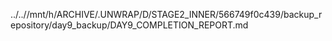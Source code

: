 ../..//mnt/h/ARCHIVE/.UNWRAP/D/STAGE2_INNER/566749f0c439/backup_repository/day9_backup/DAY9_COMPLETION_REPORT.md